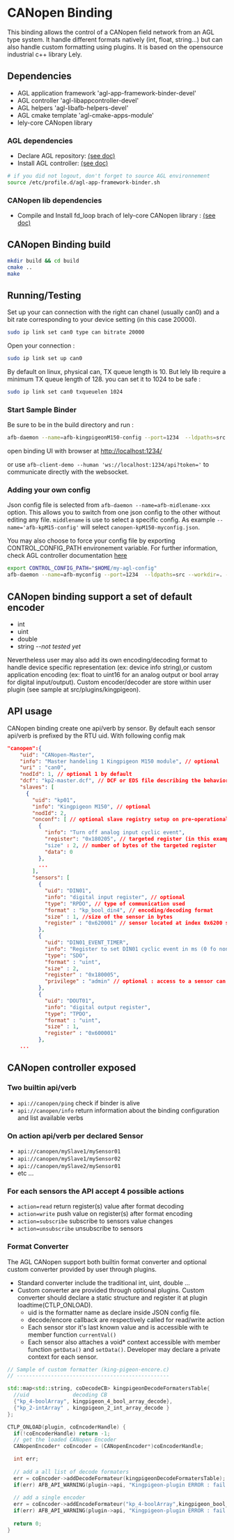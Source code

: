 # CANopen Binding

This binding allows the control of a CANopen field network from an AGL type system. It handle different formats natively (int, float, string...) but can also handle custom formatting using plugins. It is based on the opensource industrial c++ library Lely.

## Dependencies

* AGL application framework 'agl-app-framework-binder-devel'
* AGL controller 'agl-libappcontroller-devel'
* AGL helpers 'agl-libafb-helpers-devel'
* AGL cmake template 'agl-cmake-apps-module'
* lely-core CANopen library

### AGL dependencies

* Declare AGL repository: [(see doc)](https://docs.automotivelinux.org/docs/en/guppy/devguides/reference/2-download-packages.html#install-the-repository)
* Install AGL controller: [(see doc)](https://docs.automotivelinux.org/docs/en/guppy/devguides/reference/ctrler/controller.html)

```bash
# if you did not logout, don't forget to source AGL environnement
source /etc/profile.d/agl-app-framework-binder.sh
```

### CANopen lib dependencies

* Compile and Install fd_loop brach of lely-core CANopen library : [(see doc)](https://gitlab.com/lely_industries/lely-core/-/tree/fd_loop)

## CANopen Binding build

```bash
mkdir build && cd build
cmake ..
make
```

## Running/Testing

Set up your can connection with the right can chanel (usually can0) and a bit rate corresponding to your device setting (in this case 20000).

```bash
sudo ip link set can0 type can bitrate 20000
```

Open your connection :

```bash
sudo ip link set up can0
```

By default on linux, physical can, TX queue length is 10. But lely lib require a minimum TX queue length of 128. you can set it to 1024 to be safe :

```bash
sudo ip link set can0 txqueuelen 1024
```

### Start Sample Binder

Be sure to be in the build directory and run :

```bash
afb-daemon --name=afb-kingpigeonM150-config --port=1234  --ldpaths=src --workdir=. --roothttp=../htdocs --token= --verbose
```

open binding UI with browser at <http://localhost:1234/>

or use `afb-client-demo --human 'ws://localhost:1234/api?token='` to communicate directly with the websocket.

### Adding your own config

Json config file is selected from `afb-daemon --name=afb-midlename-xxx` option. This allows you to switch from one json config to the other without editing any file. `middlename` is use to select a specific config. As example `--name='afb-kpM15-config'` will select `canopen-kpM150-myconfig.json`.

You may also choose to force your config file by exporting CONTROL_CONFIG_PATH environement variable. For further information, check AGL controller documentation [here](https://docs.automotivelinux.org/docs/en/guppy/devguides/reference/ctrler/controllerConfig.html)

```bash
export CONTROL_CONFIG_PATH="$HOME/my-agl-config"
afb-daemon --name=afb-myconfig --port=1234  --ldpaths=src --workdir=. --roothttp=../htdocs --token= --verbose
```

## CANopen binding support a set of default encoder

* int
* uint
* double
* string _--not tested yet_

Nevertheless user may also add its own encoding/decoding format to handle device specific representation (ex: device info string),or custom application encoding (ex: float to uint16 for an analog output or bool array for digital input/output). Custom encoder/decoder are store within user plugin (see sample at src/plugins/kingpigeon).

## API usage

CANopen binding create one api/verb by sensor. By default each sensor api/verb is prefixed by the RTU uid. With following config mak

```json
"canopen":{
    "uid": "CANopen-Master",
    "info": "Master handeling 1 Kingpigeon M150 module", // optional
    "uri" : "can0",
    "nodId": 1, // optional 1 by default
    "dcf": "kp2-master.dcf", // DCF or EDS file describing the behavior of the master and it's handling of the CANopen network
    "slaves": [
      {
        "uid": "kp01",
        "info": "Kingpigeon M150", // optional
        "nodId": 2,
        "onconf": [ // optional slave registry setup on pre-operational state
          {
            "info": "Turn off analog input cyclic event",
            "register": "0x180205", // targeted register (in this example : index 0x1802 subindex 05)
            "size" : 2, // number of bytes of the targeted register
            "data": 0
          },
          ...
        ],
        "sensors": [
          {
            "uid": "DIN01",
            "info": "digital input register", // optional
            "type": "RPDO", // type of communication used
            "format" : "kp_bool_din4", // encoding/decoding format
            "size" : 1, //size of the sensor in bytes
            "register" : "0x620001" // sensor located at index 0x6200 sub-index 01
          },
          {
            "uid": "DIN01_EVENT_TIMER",
            "info": "Register to set DIN01 cyclic event in ms (0 fo non)",
            "type": "SDO",
            "format" : "uint",
            "size" : 2,
            "register" : "0x180005",
            "privilege" : "admin" // optional : access to a sensor can require privileges
          },
          {
            "uid": "DOUT01",
            "info": "digital output register",
            "type": "TPDO",
            "format" : "uint",
            "size" : 1,
            "register" : "0x600001"
          },
    ...
```

## CANopen controller exposed

### Two builtin api/verb

* `api://canopen/ping` check if binder is alive
* `api://canopen/info` return information about the binding configuration and list available verbs

### On action api/verb per declared Sensor

* `api://canopen/mySlave1/mySensor01`
* `api://canopen/mySlave1/mySensor02`
* `api://canopen/mySlave2/mySensor01`
* etc ...

### For each sensors the API accept 4 possible actions

* `action=read` return register(s) value after format decoding
* `action=write` push value on register(s) after format encoding
* `action=subscribe` subscribe to sensors value changes
* `action=unsubscribe` unsubscribe to sensors

### Format Converter

The AGL CANopen support both builtin format converter and optional custom converter provided by user through plugins.

* Standard converter include the traditional int, uint, double ...
* Custom converter are provided through optional plugins. Custom converter should declare a static structure and register it at plugin loadtime(CTLP_ONLOAD).
  * uid is the formatter name as declare inside JSON config file.
  * decode/encore callback are respectively called for read/write action
  * Each sensor stor it's last known value and is accessible with te member function `currentVal()`
  * Each sensor also attaches a void* context accessible with member function `getData()` and `setData()`. Developer may declare a private context for each sensor.

```c++
// Sample of custom formatter (king-pigeon-encore.c)
// -------------------------------------------------

std::map<std::string, coDecodeCB> kingpigeonDecodeFormatersTable{
  //uid              decoding CB
  {"kp_4-boolArray", kingpigeon_4_bool_array_decode},
  {"kp_2-intArray" , kingpigeon_2_int_array_decode }
};

CTLP_ONLOAD(plugin, coEncoderHandle) {
  if(!coEncoderHandle) return -1;
  // get the loaded CANopen Encoder
  CANopenEncoder* coEncoder = (CANopenEncoder*)coEncoderHandle;

  int err;
  
  // add a all list of decode formaters
  err = coEncoder->addDecodeFormateur(kingpigeonDecodeFormatersTable);
  if(err) AFB_API_WARNING(plugin->api, "Kingpigeon-plugin ERROR : fail to add %d entree to decode formater table", err);
  
  // add a single encoder
  err = coEncoder->addEncodeFormateur("kp_4-boolArray",kingpigeon_bool_array_encode);
  if(err) AFB_API_WARNING(plugin->api, "Kingpigeon-plugin ERROR : fail to add 'kp_4-boolArray' entree to encode formater table");
  
  return 0;
}
```
